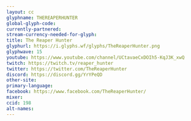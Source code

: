 ```yaml
---
layout: cc
glyphname: THEREAPERHUNTER
global-glyph-code: 
currently-partnered: 
stream-currency-needed-for-glyph: 
title: The Reaper Hunter
glyphurl: https://i.glyphs.wf/glyphs/TheReaperHunter.png
glyphwave: 15
youtube: https://www.youtube.com/channel/UCtavaeCxDOIh5-KqJ3K_xwQ
twitch: https://twitch.tv/reaper_hunter
twitter: https://twitter.com/TheReaperHunter
discord: https://discord.gg/YrYPeQD
other-site: 
primary-language: 
facebook: https://www.facebook.com/TheReaperHunter/
mixer: 
ccid: 198
alt-names: 
---
```


